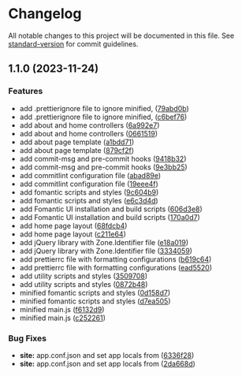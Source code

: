 # Changelog

All notable changes to this project will be documented in this file. See [standard-version](https://github.com/conventional-changelog/standard-version) for commit guidelines.

## 1.1.0 (2023-11-24)


### Features

* add .prettierignore file to ignore minified, ([79abd0b](https://github.com/devulogi/radiant-rings/commit/79abd0be54121b57d717c4b33365b0dac4a76938))
* add .prettierignore file to ignore minified, ([c6bef76](https://github.com/devulogi/radiant-rings/commit/c6bef76d5fca04b4d85e6e22b71616ea5e455c7a))
* add about and home controllers ([6a992e7](https://github.com/devulogi/radiant-rings/commit/6a992e72d24b22939f3308496bcce46923ca46a5))
* add about and home controllers ([0661519](https://github.com/devulogi/radiant-rings/commit/066151955920accb427878fbe1a278cc71842aa4))
* add about page template ([a1bdd71](https://github.com/devulogi/radiant-rings/commit/a1bdd716d00c9665bda07ad811e281bc96f25d8c))
* add about page template ([879cf2f](https://github.com/devulogi/radiant-rings/commit/879cf2fe1b83f03ac38273e66c74b80014dba417))
* add commit-msg and pre-commit hooks ([9418b32](https://github.com/devulogi/radiant-rings/commit/9418b328332e19dd2d8fe151b7a32c5a7072e487))
* add commit-msg and pre-commit hooks ([9e3bb25](https://github.com/devulogi/radiant-rings/commit/9e3bb251f004e097b0fa057c449631c3fd2eb414))
* add commitlint configuration file ([abad89e](https://github.com/devulogi/radiant-rings/commit/abad89e7fec3091051e1a4871c447bec5492e611))
* add commitlint configuration file ([19eee4f](https://github.com/devulogi/radiant-rings/commit/19eee4f6b4b516dbbcf686fedde16afbfb77acb2))
* add fomantic scripts and styles ([9c604b9](https://github.com/devulogi/radiant-rings/commit/9c604b940759ace2a99f30c443702c7fc5bd6f85))
* add fomantic scripts and styles ([e6c3d4d](https://github.com/devulogi/radiant-rings/commit/e6c3d4dbb50519c73ca5f7eac42b43fc35011b7d))
* add Fomantic UI installation and build scripts ([606d3e8](https://github.com/devulogi/radiant-rings/commit/606d3e8391b04aa14724e31e63ef82a5c7d0fdd7))
* add Fomantic UI installation and build scripts ([170a0d7](https://github.com/devulogi/radiant-rings/commit/170a0d7ff93a0ca8ad14465f7570d0ae993b725b))
* add home page layout ([68fdcb4](https://github.com/devulogi/radiant-rings/commit/68fdcb44fab06fb70515baeba25050fb051b4599))
* add home page layout ([c211e64](https://github.com/devulogi/radiant-rings/commit/c211e6447486288b92764d9f143cd4cd827ec9cd))
* add jQuery library with Zone.Identifier file ([e18a019](https://github.com/devulogi/radiant-rings/commit/e18a019bb2eef42a01a0bf925353f56df2b640c7))
* add jQuery library with Zone.Identifier file ([3334059](https://github.com/devulogi/radiant-rings/commit/33340594aaba7ba555b1fd1323897cba6e8b0a01))
* add prettierrc file with formatting configurations ([b619c64](https://github.com/devulogi/radiant-rings/commit/b619c64ac88e6a5f3251fd7ed9874a2584ce989f))
* add prettierrc file with formatting configurations ([ead5520](https://github.com/devulogi/radiant-rings/commit/ead5520d26e3dd9cf6f352e5cce0f9a20c063d9f))
* add utility scripts and styles ([3509708](https://github.com/devulogi/radiant-rings/commit/3509708a5cebb1fb65441e4377498df326cae9e0))
* add utility scripts and styles ([0872b48](https://github.com/devulogi/radiant-rings/commit/0872b481ff7a3281017e302c46a1b6329257bba8))
* minified fomantic scripts and styles ([0d158d7](https://github.com/devulogi/radiant-rings/commit/0d158d71d24691a90f7b7e5f455620993481f664))
* minified fomantic scripts and styles ([d7ea505](https://github.com/devulogi/radiant-rings/commit/d7ea50526add71b802e5f55d8d2315e246619dd7))
* minified main.js ([f6132d9](https://github.com/devulogi/radiant-rings/commit/f6132d91af40034bdcba9aadf02a08ee68e7dfc6))
* minified main.js ([c252261](https://github.com/devulogi/radiant-rings/commit/c252261c86635b0f43b06f484317ee3e7e9974ff))


### Bug Fixes

* **site:** app.conf.json and set app locals from ([6336f28](https://github.com/devulogi/radiant-rings/commit/6336f282c0d964ae2ade6d79f53c005e123d3665))
* **site:** app.conf.json and set app locals from ([2da668d](https://github.com/devulogi/radiant-rings/commit/2da668d1b2d3aea36bbf2b934d18d8b11f3a1255))

